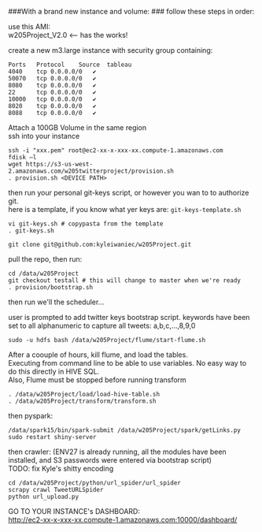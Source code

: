 ###With a brand new instance and volume: ###
follow these steps in order:   

use this AMI:   
w205Project_V2.0 <-- has the works!

create a new m3.large instance with security group containing:

```
Ports	Protocol	Source	tableau
4040	tcp	0.0.0.0/0	✔
50070	tcp	0.0.0.0/0	✔
8080	tcp	0.0.0.0/0	✔
22		tcp	0.0.0.0/0	✔
10000	tcp	0.0.0.0/0	✔
8020	tcp	0.0.0.0/0	✔
8088	tcp	0.0.0.0/0	✔
```
Attach a 100GB Volume in the same region   
ssh into your instance   

```
ssh -i "xxx.pem" root@ec2-xx-x-xxx-xx.compute-1.amazonaws.com
fdisk –l
wget https://s3-us-west-2.amazonaws.com/w205twitterproject/provision.sh
. provision.sh <DEVICE PATH>
```

then run your personal git-keys script, or however you wan to to authorize git.   
here is a template, if you know what yer keys are: `git-keys-template.sh`
```
vi git-keys.sh # copypasta from the template
. git-keys.sh

git clone git@github.com:kyleiwaniec/w205Project.git
```
pull the repo, then run:  
```
cd /data/w205Project
git checkout testall # this will change to master when we're ready
. provision/bootstrap.sh
```

then run we'll the scheduler...


user is prompted to add twitter keys bootstrap script.
keywords have been set to all alphanumeric to capture all tweets: a,b,c,...,8,9,0

```
sudo -u hdfs bash /data/w205Project/flume/start-flume.sh
```

After a coouple of hours, kill flume, and load the tables.   
Executing from command line to be able to use variables. No easy way to do this directly in HIVE SQL.  
Also, Flume must be stopped before running transform 

```
. /data/w205Project/load/load-hive-table.sh
. /data/w205Project/transform/transform.sh

```

then pyspark:
```
/data/spark15/bin/spark-submit /data/w205Project/spark/getLinks.py
sudo restart shiny-server
```

then crawler: (ENV27 is already running, all the modules have been installed, and S3 passwords were entered via bootstrap script)   
TODO: fix Kyle's shitty encoding
```
cd /data/w205Project/python/url_spider/url_spider
scrapy crawl TweetURLSpider
python url_upload.py
```

GO TO YOUR INSTANCE's DASHBOARD:   
http://ec2-xx-x-xxx-xx.compute-1.amazonaws.com:10000/dashboard/
